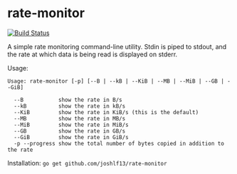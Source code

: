 <!--
Copyright 2014 The Authors. All rights reserved.
Use of this source code is governed by a BSD-style
license that can be found in the LICENSE fil
-->

rate-monitor
============

[![Build Status](https://travis-ci.org/joshlf13/rate-monitor.svg?branch=master)](https://travis-ci.org/joshlf13/rate-monitor)

A simple rate monitoring command-line utility. Stdin is piped to stdout, and the rate at which data is being read is displayed on stderr.

Usage:
```
Usage: rate-monitor [-p] [--B | --kB | --KiB | --MB | --MiB | --GB | --GiB]

  --B           show the rate in B/s
  --kB          show the rate in kB/s
  --KiB         show the rate in KiB/s (this is the default)
  --MB          show the rate in MB/s
  --MiB         show the rate in MiB/s
  --GB          show the rate in GB/s
  --GiB         show the rate in GiB/s
  -p --progress show the total number of bytes copied in addition to the rate
```

Installation: `go get github.com/joshlf13/rate-monitor`